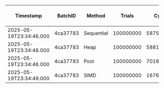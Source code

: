 | Timestamp | BatchID | Method | Trials | Cycles | Instructions | IPC | Wall Time (s) | Wall Time (ns) | Cache Loads | Cache Misses | Cache Miss % | L1 Loads | L1 Misses | L1 Miss % | L2 Loads | L2 Misses | L2 Miss % | L3 Loads | L3 Misses | L3 Miss % | TLB Loads | TLB Misses | TLB Miss % | Branch Instructions | Branch Misses | Branch Miss % | Misses/Trial | Cycles/Trial |
| --- | --- | --- | --- | --- | --- | --- | --- | --- | --- | --- | --- | --- | --- | --- | --- | --- | --- | --- | --- | --- | --- | --- | --- | --- | --- | --- | --- | --- |
| 2025-05-19T23:34:46.000 | 4ca37783 | Sequential | 100000000 | 5875828004 | 7798965761 | 1.3273 | 1.185715 | 1185714928 | 264119 | 65244 | 24.7025 | 150979 | 83 | 0.055 |  |  |  |  |  |  | 1987 | 278 | 13.9909 | 301231289 | 42736 | 0.0142 | 0.0007 | 58.7583 |
| 2025-05-19T23:34:48.000 | 4ca37783 | Heap | 100000000 | 5881024636 | 7800118893 | 1.3263 | 0.282954 | 282953716 | 289680 | 80817 | 27.8987 | 613844 | 430 | 0.0701 |  |  |  |  |  |  | 2193 | 300 | 13.6799 | 301048254 | 67096 | 0.0223 | 0.0008 | 58.8102 |
| 2025-05-19T23:34:48.000 | 4ca37783 | Pool | 100000000 | 7018593054 | 7882057668 | 1.123 | 0.339217 | 339216668 | 323451 | 86589 | 26.7704 | 25728072 | 1755 | 0.0068 |  |  |  |  |  |  | 4064 | 887 | 21.8258 | 400156254 | 23839616 | 5.9576 | 0.0009 | 70.1859 |
| 2025-05-19T23:34:49.000 | 4ca37783 | SIMD | 100000000 | 1676468313 | 6003080941 | 3.5808 | 0.106059 | 106059292 | 1690734 | 79726 | 4.7155 | 945042655 | 1384533 | 0.1465 |  |  |  |  |  |  | 1839 | 137 | 7.4497 | 449493578 | 48097 | 0.0107 | 0.0008 | 16.7647 |
